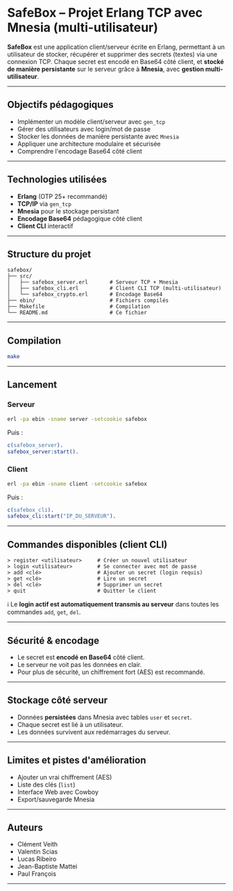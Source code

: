 # SafeBox – Projet Erlang TCP avec Mnesia (multi-utilisateur)

**SafeBox** est une application client/serveur écrite en Erlang, permettant à un utilisateur de stocker, récupérer et supprimer des secrets (textes) via une connexion TCP. Chaque secret est encodé en Base64 côté client, et **stocké de manière persistante** sur le serveur grâce à **Mnesia**, avec **gestion multi-utilisateur**.

---

## Objectifs pédagogiques

- Implémenter un modèle client/serveur avec `gen_tcp`
- Gérer des utilisateurs avec login/mot de passe
- Stocker les données de manière persistante avec `Mnesia`
- Appliquer une architecture modulaire et sécurisée
- Comprendre l'encodage Base64 côté client

---

## Technologies utilisées

- **Erlang** (OTP 25+ recommandé)
- **TCP/IP** via `gen_tcp`
- **Mnesia** pour le stockage persistant
- **Encodage Base64** pédagogique côté client
- **Client CLI** interactif

---

## Structure du projet

```
safebox/
├── src/
│   ├── safebox_server.erl       # Serveur TCP + Mnesia
│   ├── safebox_cli.erl          # Client CLI TCP (multi-utilisateur)
│   └── safebox_crypto.erl       # Encodage Base64
├── ebin/                        # Fichiers compilés
├── Makefile                     # Compilation
└── README.md                    # Ce fichier
```

---

## Compilation

```bash
make
```

---

## Lancement

### Serveur

```bash
erl -pa ebin -sname server -setcookie safebox
```

Puis :

```erlang
c(safebox_server).
safebox_server:start().
```

### Client

```bash
erl -pa ebin -sname client -setcookie safebox
```

Puis :

```erlang
c(safebox_cli).
safebox_cli:start("IP_DU_SERVEUR").
```

---

## Commandes disponibles (client CLI)

```
> register <utilisateur>     # Créer un nouvel utilisateur
> login <utilisateur>        # Se connecter avec mot de passe
> add <clé>                  # Ajouter un secret (login requis)
> get <clé>                  # Lire un secret
> del <clé>                  # Supprimer un secret
> quit                       # Quitter le client
```

ℹ️ Le **login actif est automatiquement transmis au serveur** dans toutes les commandes `add`, `get`, `del`.

---

## Sécurité & encodage

- Le secret est **encodé en Base64** côté client.
- Le serveur ne voit pas les données en clair.
- Pour plus de sécurité, un chiffrement fort (AES) est recommandé.

---

## Stockage côté serveur

- Données **persistées** dans Mnesia avec tables `user` et `secret`.
- Chaque secret est lié à un utilisateur.
- Les données survivent aux redémarrages du serveur.

---

## Limites et pistes d'amélioration

- Ajouter un vrai chiffrement (AES)
- Liste des clés (`list`)
- Interface Web avec Cowboy
- Export/sauvegarde Mnesia

---

## Auteurs

- Clément Veith
- Valentin Scias
- Lucas Ribeiro
- Jean-Baptiste Mattei
- Paul François

---
